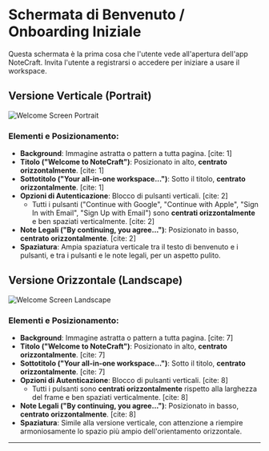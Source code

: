 # Schermata di Benvenuto / Onboarding Iniziale

Questa schermata è la prima cosa che l'utente vede all'apertura dell'app NoteCraft. Invita l'utente a registrarsi o accedere per iniziare a usare il workspace.

## Versione Verticale (Portrait)

![Welcome Screen Portrait](NoteCraftFigma_Page1.png)

### Elementi e Posizionamento:
* **Background**: Immagine astratta o pattern a tutta pagina. [cite: 1]
* **Titolo ("Welcome to NoteCraft")**: Posizionato in alto, **centrato orizzontalmente**. [cite: 1]
* **Sottotitolo ("Your all-in-one workspace...")**: Sotto il titolo, **centrato orizzontalmente**. [cite: 1]
* **Opzioni di Autenticazione**: Blocco di pulsanti verticali. [cite: 2]
    * Tutti i pulsanti ("Continue with Google", "Continue with Apple", "Sign In with Email", "Sign Up with Email") sono **centrati orizzontalmente** e ben spaziati verticalmente. [cite: 2]
* **Note Legali ("By continuing, you agree...")**: Posizionato in basso, **centrato orizzontalmente**. [cite: 2]
* **Spaziatura**: Ampia spaziatura verticale tra il testo di benvenuto e i pulsanti, e tra i pulsanti e le note legali, per un aspetto pulito.

## Versione Orizzontale (Landscape)

![Welcome Screen Landscape](NoteCraftFigma_Page5.png)

### Elementi e Posizionamento:
* **Background**: Immagine astratta o pattern a tutta pagina. [cite: 7]
* **Titolo ("Welcome to NoteCraft")**: Posizionato in alto, **centrato orizzontalmente**. [cite: 7]
* **Sottotitolo ("Your all-in-one workspace...")**: Sotto il titolo, **centrato orizzontalmente**. [cite: 7]
* **Opzioni di Autenticazione**: Blocco di pulsanti verticali. [cite: 8]
    * Tutti i pulsanti sono **centrati orizzontalmente** rispetto alla larghezza del frame e ben spaziati verticalmente. [cite: 8]
* **Note Legali ("By continuing, you agree...")**: Posizionato in basso, **centrato orizzontalmente**. [cite: 8]
* **Spaziatura**: Simile alla versione verticale, con attenzione a riempire armoniosamente lo spazio più ampio dell'orientamento orizzontale.

---